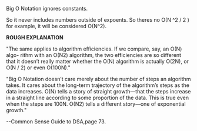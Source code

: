 Big O Notation ignores constants.

So it never includes numbers outside of expoents.
So theres no O(N ^2 / 2 ) for example, it will be considered O(N^2).

**ROUGH EXPLANATION**

"The same applies to algorithm efficiencies. If we compare, say, an O(N) algo-
rithm with an O(N2) algorithm, the two efficiencies are so different that it
doesn’t really matter whether the O(N) algorithm is actually O(2N), or O(N / 2)
or even O(100N)."


"Big O Notation doesn’t care merely
about the number of steps an algorithm takes. It cares about the long-term
trajectory of the algorithm’s steps as the data increases. O(N) tells a story of
straight growth—that the steps increase in a straight line according to some
proportion of the data. This is true even when the steps are 100N. O(N2) tells
a different story—one of exponential growth."

--Common Sense Guide to DSA,page 73.
